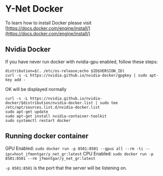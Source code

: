 # Y-Net Docker  

To learn how to install Docker please visit [https://docs.docker.com/engine/install/](https://docs.docker.com/engine/install/)  

## Nvidia Docker  
If you have never run docker with nvidia-gpu enabled, follow these steps:  
```
distribution=$(. /etc/os-release;echo $ID$VERSION_ID)
curl -s -L https://nvidia.github.io/nvidia-docker/gpgkey | sudo apt-key add -
```
OK will be displayed normally  
```
curl -s -L https://nvidia.github.io/nvidia-docker/$distribution/nvidia-docker.list | sudo tee /etc/apt/sources.list.d/nvidia-docker.list
sudo apt-get update
sudo apt-get install nvidia-container-toolkit
sudo systemctl restart docker
```

## Running docker container  
GPU Enabled:
`sudo docker run -p 8501:8501 --gpus all --rm -ti --ipc=host jfmontgar/y_net_gr:latest`
CPU Enabled:
`sudo docker run -p 8501:8501 --rm jfmontgar/y_net_gr:latest`

`-p 8501:8501` is the port that the server will be listening on.  
